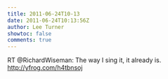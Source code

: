 ```yaml
---
title: 2011-06-24T10-13
date: 2011-06-24T10:13:56Z
author: Lee Turner
showtoc: false
comments: true
---
```


RT @RichardWiseman: The way I sing it, it already is.  http://yfrog.com/h4tbnsoj

